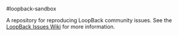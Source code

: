 #loopback-sandbox

A repository for reproducing LoopBack community issues. See the
[LoopBack Issues Wiki][wiki-issues] for more information.

[wiki-issues]: https://github.com/strongloop/loopback/wiki/Issues
